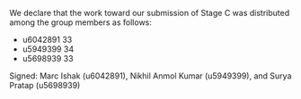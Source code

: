 We declare that the work toward our submission of Stage C was distributed among the group members as follows:

* u6042891 33
* u5949399 34
* u5698939 33

Signed: Marc Ishak (u6042891), Nikhil Anmol Kumar (u5949399), and Surya Pratap (u5698939)
